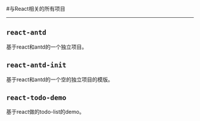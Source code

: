 #与React相关的所有项目


----------
## `react-antd`

基于react和antd的一个独立项目。

## `react-antd-init`

基于react和antd的一个空的独立项目的模版。

## `react-todo-demo`

基于react做的todo-list的demo。
